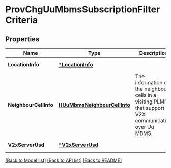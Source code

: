 # ProvChgUuMbmsSubscriptionFilterCriteria

## Properties
Name | Type | Description | Notes
------------ | ------------- | ------------- | -------------
**LocationInfo** | [***LocationInfo**](LocationInfo.md) |  | [default to null]
**NeighbourCellInfo** | [**[]UuMbmsNeighbourCellInfo**](UuMbmsNeighbourCellInfo.md) | The information of the neighbour cells in a visiting PLMN that support V2X communication over Uu MBMS. | [optional] [default to null]
**V2xServerUsd** | [***V2xServerUsd**](V2xServerUsd.md) |  | [default to null]

[[Back to Model list]](../README.md#documentation-for-models) [[Back to API list]](../README.md#documentation-for-api-endpoints) [[Back to README]](../README.md)


